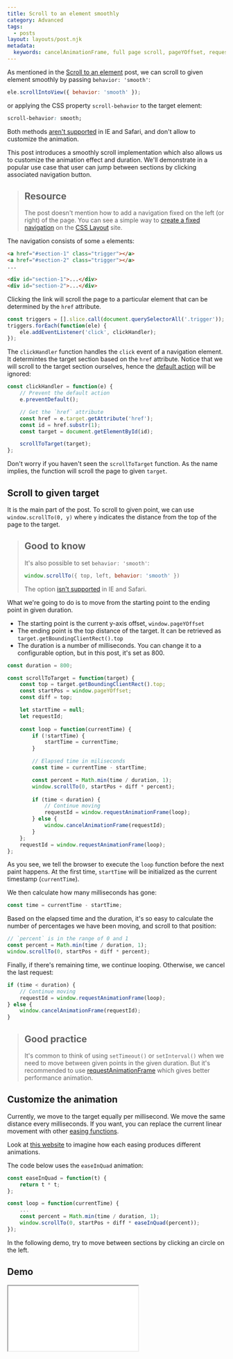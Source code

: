 ```yaml
---
title: Scroll to an element smoothly
category: Advanced
tags:
  - posts
layout: layouts/post.njk
metadata:
  keywords: cancelAnimationFrame, full page scroll, pageYOffset, requestAnimationFrame, scroll-behavior property, scrollIntoView, scrollIntoView behavior smooth, scrollTo, smoothly scroll
---
```


As mentioned in the [Scroll to an element](/scroll-to-an-element) post, we can scroll to given element smoothly by passing `behavior: 'smooth'`:

```js
ele.scrollIntoView({ behavior: 'smooth' });
```

or applying the CSS property `scroll-behavior` to the target element:

```css
scroll-behavior: smooth;
```

Both methods [aren't supported](https://developer.mozilla.org/en-US/docs/Web/API/Element/scrollIntoView#Browser_compatibility) in IE and Safari, and don't
allow to customize the animation.

This post introduces a smoothly scroll implementation which also allows us to customize the animation effect and duration.
We'll demonstrate in a popular use case that user can jump between sections by clicking associated navigation button.

> ## Resource
>
> The post doesn't mention how to add a navigation fixed on the left (or right) of the page. You can see a
> simple way to [create a fixed navigation](https://csslayout.io/patterns/fixed-at-side) on the [CSS Layout](https://csslayout.io) site.

The navigation consists of some `a` elements:

```html
<a href="#section-1" class="trigger"></a>
<a href="#section-2" class="trigger"></a>
...

<div id="section-1">...</div>
<div id="section-2">...</div>
```

Clicking the link will scroll the page to a particular element that can be determined by the `href` attribute.

```js
const triggers = [].slice.call(document.querySelectorAll('.trigger'));
triggers.forEach(function(ele) {
    ele.addEventListener('click', clickHandler);
});
```

The `clickHandler` function handles the `click` event of a navigation element. 
It determintes the target section based on the `href` attribute. Notice that we will scroll to the target section ourselves,
hence the [default action](/prevent-the-default-action-of-an-event) will be ignored: 

```js
const clickHandler = function(e) {
    // Prevent the default action
    e.preventDefault();

    // Get the `href` attribute
    const href = e.target.getAttribute('href');
    const id = href.substr(1);
    const target = document.getElementById(id);

    scrollToTarget(target);
};
```

Don't worry if you haven't seen the `scrollToTarget` function. As the name implies, the function will scroll the page to given `target`.

## Scroll to given target

It is the main part of the post. To scroll to given point, we can use `window.scrollTo(0, y)` where `y` indicates the distance from the top
of the page to the target.

> ## Good to know
>
> It's also possible to set `behavior: 'smooth'`:
> 
> ```js
> window.scrollTo({ top, left, behavior: 'smooth' })
> ```
>
> The option [isn't supported](https://developer.mozilla.org/en-US/docs/Web/API/Window/scrollTo#Browser_Compatibility) in IE and Safari.

What we're going to do is to move from the starting point to the ending point in given duration.
* The starting point is the current y-axis offset, `window.pageYOffset`
* The ending point is the top distance of the target. It can be retrieved as `target.getBoundingClientRect().top`
* The duration is a number of milliseconds. You can change it to a configurable option, but in this post, it's set as 800.

```js
const duration = 800;

const scrollToTarget = function(target) {
    const top = target.getBoundingClientRect().top;
    const startPos = window.pageYOffset;
    const diff = top;

    let startTime = null;
    let requestId;
    
    const loop = function(currentTime) {
        if (!startTime) {
            startTime = currentTime;
        }

        // Elapsed time in miliseconds
        const time = currentTime - startTime;

        const percent = Math.min(time / duration, 1);
        window.scrollTo(0, startPos + diff * percent);
        
        if (time < duration) {
            // Continue moving
            requestId = window.requestAnimationFrame(loop);
        } else {
            window.cancelAnimationFrame(requestId);
        }
    };
    requestId = window.requestAnimationFrame(loop);
};
```

As you see, we tell the browser to execute the `loop` function before the next paint happens. 
At the first time, `startTime` will be initialized as the current timestamp (`currentTime`).

We then calculate how many milliseconds has gone:

```js
const time = currentTime - startTime;
```

Based on the elapsed time and the duration, it's so easy to calculate the number of percentages we have been moving,
and scroll to that position:

```js
// `percent` is in the range of 0 and 1
const percent = Math.min(time / duration, 1);
window.scrollTo(0, startPos + diff * percent);
```

Finally, if there's remaining time, we continue looping. Otherwise, we cancel the last request:

```js
if (time < duration) {
    // Continue moving
    requestId = window.requestAnimationFrame(loop);
} else {
    window.cancelAnimationFrame(requestId);
}
```

> ## Good practice
>
> It's common to think of using `setTimeout()` or `setInterval()` when we need to move between given points in the given duration.
> But it's recommended to use [requestAnimationFrame](https://developer.mozilla.org/en-US/docs/Web/API/window/requestAnimationFrame)
> which gives better performance animation.

## Customize the animation

Currently, we move to the target equally per millisecond. We move the same distance every milliseconds.
If you want, you can replace the current linear movement with other [easing functions](https://1loc.dev/#easing-functions).

Look at [this website](https://easings.net) to imagine how each easing produces different animations.

The code below uses the `easeInQuad` animation:

```js
const easeInQuad = function(t) {
    return t * t;
};

const loop = function(currentTime) {
    ...
    const percent = Math.min(time / duration, 1);
    window.scrollTo(0, startPos + diff * easeInQuad(percent));
});
```

In the following demo, try to move between sections by clicking an circle on the left.

## Demo

<iframe src='/demo/scroll-to-an-element-smoothly/index.html' />

## More

* [Scroll to an element](/scroll-to-an-element)
* [Scroll to top of the page](/scroll-to-top-of-the-page)